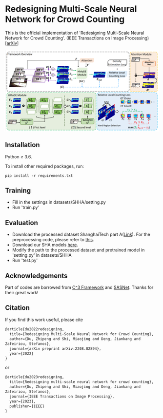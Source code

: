 # Redesigning Multi-Scale Neural Network for Crowd Counting

This is the official implementation of 'Redesigning Multi-Scale Neural Network for Crowd Counting'. (IEEE Transactions on Image Processing) [[arXiv](https://arxiv.org/abs/2208.02894)]

![overview](./exp/overview.png)



## Installation

Python ≥ 3.6.

To install other required packages, run:

``` 
pip install -r requirements.txt
```



## Training

* Fill in the settings in datasets/SHHA/setting.py
* Run 'train.py'



## Evaluation

- Download the processed dataset ShanghaiTech part A([Link](https://drive.google.com/file/d/1QNLhNiUry77a6uY6dp5hLOs_bUQsU3Cd/view?usp=sharing)). For the preprocessing code, please refer to [this](https://github.com/TencentYoutuResearch/CrowdCounting-SASNet/blob/main/prepare_dataset.py).
- Download our SHA models [here](https://drive.google.com/drive/folders/1uL5Nll3H_SEpWFdriCJ5oawA4WpkzHBf?usp=share_link).
- Modify the path to the processed dataset and pretrained model in 'setting.py' in datasets/SHHA
- Run 'test.py'



## Acknowledgements

Part of codes are borrowed from [C^3 Framework](https://github.com/gjy3035/C-3-Framework) and [SASNet](https://github.com/TencentYoutuResearch/CrowdCounting-SASNet). Thanks for their great work!



## Citation

If you find this work useful, please cite

``` citation
@article{du2022redesigning,
  title={Redesigning Multi-Scale Neural Network for Crowd Counting},
  author={Du, Zhipeng and Shi, Miaojing and Deng, Jiankang and Zafeiriou, Stefanos},
  journal={arXiv preprint arXiv:2208.02894},
  year={2022}
}
```

or

```@article{du2023redesigning,
@article{du2023redesigning,
  title={Redesigning multi-scale neural network for crowd counting},
  author={Du, Zhipeng and Shi, Miaojing and Deng, Jiankang and Zafeiriou, Stefanos},
  journal={IEEE Transactions on Image Processing},
  year={2023},
  publisher={IEEE}
}
```
